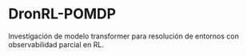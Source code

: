 # DronRL-POMDP
Investigación de modelo transformer para resolución de entornos con observabilidad parcial en RL.
